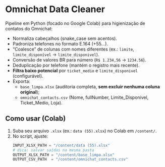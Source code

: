 # Omnichat Data Cleaner

Pipeline em Python (focado no Google Colab) para higienização de contatos do Omnichat:

- Normaliza cabeçalhos (snake_case sem acentos).
- Padroniza telefones no formato E.164 (+55...).
- “Coalesce” de colunas com nomes diferentes (ex.: `limite`, `limite_disponível` → `limite_disponivel`).
- Conversão de valores BR para número (`R$ 1.234,56` → `1234.56`).
- Deduplicação por telefone (mantém o registro mais recente).
- **Filtra baixo potencial** por `ticket_medio` e `limite_disponivel` (configurável).
- Exporta:
  - `base_limpa.xlsx` (auditoria completa, **sem excluir nenhuma coluna original**);
  - `omnichat_contacts.csv` (Nome, fullNumber, Limite_Disponivel, Ticket_Medio, Loja).

## Como usar (Colab)

1. Suba seu arquivo `.xlsx` (ex.: `data (55).xlsx`) no Colab em `/content/`.
2. No script, ajuste:
   ```python
   INPUT_XLSX_PATH = "/content/data (55).xlsx"
   # dica: salvar saídas na mesma pasta
   OUTPUT_XLSX_PATH = "/content/base_limpa.xlsx"
   OUTPUT_CSV_PATH  = "/content/omnichat_contacts.csv"
